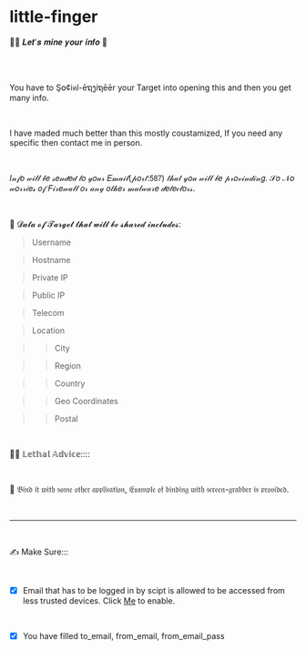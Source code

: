 # little-finger
🕵️‍♂️ 𝑳𝒆𝒕'𝒔 𝒎𝒊𝒏𝒆 𝒚𝒐𝒖𝒓 𝒊𝒏𝒇𝒐 🤪

</br>
</br>

You have to Ş໐¢iคl-ēຖງiຖēēr your Target into opening this and then you get many info.

</br>

I have maded much better than this mostly coustamized, If you need any specific then contact me in person.

</br>

𝐼𝓃𝒻𝑜 𝓌𝒾𝓁𝓁 𝒷𝑒 𝓈𝑒𝓃𝒹𝑒𝒹 𝓉𝑜 𝓎𝑜𝓊𝓇 𝐸𝓂𝒶𝒾𝓁(𝓅𝑜𝓇𝓉:𝟧𝟪𝟩) 𝓉𝒽𝒶𝓉 𝓎𝑜𝓊 𝓌𝒾𝓁𝓁 𝒷𝑒 𝓅𝓇𝑜𝓋𝒾𝓃𝒹𝒾𝓃𝑔. 𝒮𝑜 𝒩𝑜 𝓌𝑜𝓇𝓇𝒾𝑒𝓈 𝑜𝒻 𝐹𝒾𝓇𝑒𝓌𝒶𝓁𝓁 𝑜𝓇 𝒶𝓃𝓎 𝑜𝓉𝒽𝑒𝓇 𝓂𝒶𝓁𝓌𝒶𝓇𝑒 𝒹𝑒𝓉𝑒𝒸𝓉𝑜𝓇𝓈.

</br>

📢 𝓓𝓪𝓽𝓪 𝓸𝓯 𝓣𝓪𝓻𝓰𝓮𝓽 𝓽𝓱𝓪𝓽 𝔀𝓲𝓵𝓵 𝓫𝓮 𝓼𝓱𝓪𝓻𝓮𝓭 𝓲𝓷𝓬𝓵𝓾𝓭𝓮𝓼:

> Username

> Hostname

> Private IP

> Public IP

> Telecom

> Location

>> City

>> Region

>> Country

>> Geo Coordinates

>> Postal


</br>

👨‍💻 𝕃𝕖𝕥𝕙𝕒𝕝 𝔸𝕕𝕧𝕚𝕔𝕖::::

</br>

🤘 𝔅𝔦𝔫𝔡 𝔦𝔱 𝔴𝔦𝔱𝔥 𝔰𝔬𝔪𝔢 𝔬𝔱𝔥𝔢𝔯 𝔞𝔭𝔭𝔩𝔦𝔠𝔞𝔱𝔦𝔬𝔫, 𝔈𝔵𝔞𝔪𝔭𝔩𝔢 𝔬𝔣 𝔟𝔦𝔫𝔡𝔦𝔫𝔤 𝔴𝔦𝔱𝔥 𝔰𝔠𝔯𝔢𝔢𝔫-𝔤𝔯𝔞𝔟𝔟𝔢𝔯 𝔦𝔰 𝔭𝔯𝔬𝔳𝔦𝔡𝔢𝔡.

</br>

----------------------------------------------------------------------------------------------------

</br>

✍️ Make Sure:::

</br>

- [x] Email that has to be logged in by scipt is allowed to be accessed from less trusted devices. Click [Me](https://www.google.com/settings/security/lesssecureapps) to enable.

</br>

- [x] You have filled to_email, from_email, from_email_pass
